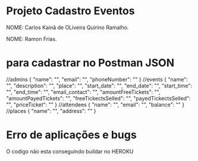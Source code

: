 # Projeto Cadastro Eventos #

NOME: Carlos Kainã de OLiveira Quirino Ramalho.

NOME: Ramon Frias.

# para cadastrar no Postman JSON #
//admins
{
    "name": "",
    "email": "",
    "phoneNumber": ""
}
//events
{
    "name": "",
    "description": "",
    "place": "",
    "start_date": "",
    "end_date": "",
    "start_time": "",
    "end_time": "",
    "email_contact": "",
    "amountFreeTickets": "",
    "amountPayedTickets": "",
    "freeTickectsSelled": "",
    "payedTickectsSelled": "",
    "priceTicket": ""
}
//attendees
{
    "name": "",
    "email": "",
    "balance": ""
}
//places
{
    "name": "",
    "address": ""
}

# Erro de aplicações e bugs #

O codigo não esta conseguindo buildar no HEROKU